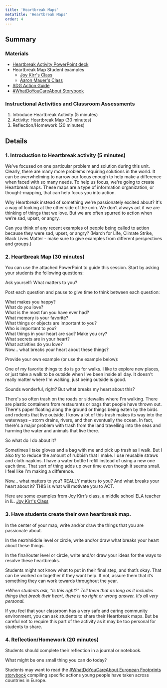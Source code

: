 ```yaml
---
title: 'Heartbreak Maps'
metaTitle: 'Heartbreak Maps'
order: 4
---
```


## Summary

### Materials

* [Heartbreak Activity PowerPoint deck](https://1drv.ms/p/s!AqsgsTyHBmRBkRXcWDUS_Amtr41u?e=aPWWkz)
* Heartbreak Map Student examples
    * [Joy Kirr's Class](https://www.flickr.com/photos/kirrclass/10156454116/in/album-72157636333106976/)
    * [Aaron Mauer's Class](https://www.flickr.com/photos/coffeechug/sets/72157635407728034/)
* [SDG Action Guide](https://www.un.org/sustainabledevelopment/takeaction/)
* [#WhatDoYouCareAbout Storybook](https://www.yumpu.com/en/document/read/62974712/stories-for-a-sustainable-future)

### Instructional Activities and Classroom Assessments

1. Introduce Heartbreak Activity (5 minutes)
2. Activity: Heartbreak Map (30 minutes)
3. Reflection/Homework (20 minutes)

## Details

### 1. Introduction to Heartbreak activity (5 minutes) 

We've focused on one particular problem and solution during this unit. Clearly, there are many more problems requiring solutions in the world. It can be overwhelming to narrow our focus enough to help make a difference when faced with so many needs. To help us focus, we're going to create Heartbreak maps. These maps are a type of information organization, or thought-mapping, that can help focus you into action.

Why Heartbreak instead of something we're passionately excited about? It's a way of looking at the other side of the coin. We don’t always act if we are thinking of things that we love. But we are often spurred to action when we’re sad, upset, or angry.

Can you think of any recent examples of people being called to action because they were sad, upset, or angry? (March for Life, Climate Strike, Black Lives Matter - make sure to give examples from different perspectives and groups.)

### 2. Heartbreak Map (30 minutes)

You can use the attached PowerPoint to guide this session. Start by asking your students the following questions:

Ask yourself: What matters to you?

Post each question and pause to give time to think between each question:

What makes you happy?<br/>
What do you love?<br/>
What is the most fun you have ever had?<br/>
What memory is your favorite?<br/>
What things or objects are important to you?<br/>
Who is important to you?<br/>
What things in your heart are sad? Make you cry?<br/>
What secrets are in your heart?<br/>
What activities do you love?<br/>
Now... what breaks your heart about these things?<br/>

Provide your own example (or use the example below):

One of my favorite things to do is go for walks. I like to explore new places, or just take a walk to be outside when I've been inside all day. It doesn't really matter where I'm walking, just being outside is good.

Sounds wonderful, right? But what breaks my heart about this?

There's so often trash on the roads or sidewalks where I'm walking. There are plastic containers from restaurants or bags that people have thrown out. There's paper floating along the ground or things being eaten by the birds and rodents that live outside. I know a lot of this trash makes its way into the waterways – storm drains, rivers, and then eventually the ocean. In fact, there's a major problem with trash from the land travelling into the seas and harming the water and animals that live there.

So what do I do about it?

Sometimes I take gloves and a bag with me and pick up trash as I walk. But I also try to reduce the amount of rubbish that I make. I use reusable straws and cloth napkins. I have a water bottle I refill instead of using a new one each time. That sort of thing adds up over time even though it seems small. I feel like I'm making a difference.

Now... what matters to you? REALLY matters to you? And what breaks your heart about it? THIS is what will motivate you to ACT.

Here are some examples from Joy Kirr’s class, a middle school ELA teacher in IL. [Joy Kirr's Class](https://www.flickr.com/photos/kirrclass/10156454116/in/album-72157636333106976/)

### 3. Have students create their own heartbreak map.

In the center of your map, write and/or draw the things that you are passionate about.

In the next/middle level or circle, write and/or draw what breaks your heart about these things.

In the final/outer level or circle, write and/or draw your ideas for the ways to resolve these heartbreaks.

Students might not know what to put in their final step, and that’s okay. That can be worked on together if they want help. If not, assure them that it’s something they can work towards throughout the year.

_*When students ask, “Is this right?” Tell them that as long as it includes things that break their heart, there is no right or wrong answer. It’s all very personal._

If you feel that your classroom has a very safe and caring community environment, you can ask students to share their Heartbreak maps. But be careful not to require this part of the activity as it may be too personal for students to share.

### 4. Reflection/Homework (20 minutes)

Students should complete their reflection in a journal or notebook.

What might be one small thing you can do today?

Students may want to read the [#WhatDoYouCareAbout European Footprints storybook](https://www.yumpu.com/en/document/read/62974712/stories-for-a-sustainable-future) compiling specific actions young people have taken across countries in Europe. 